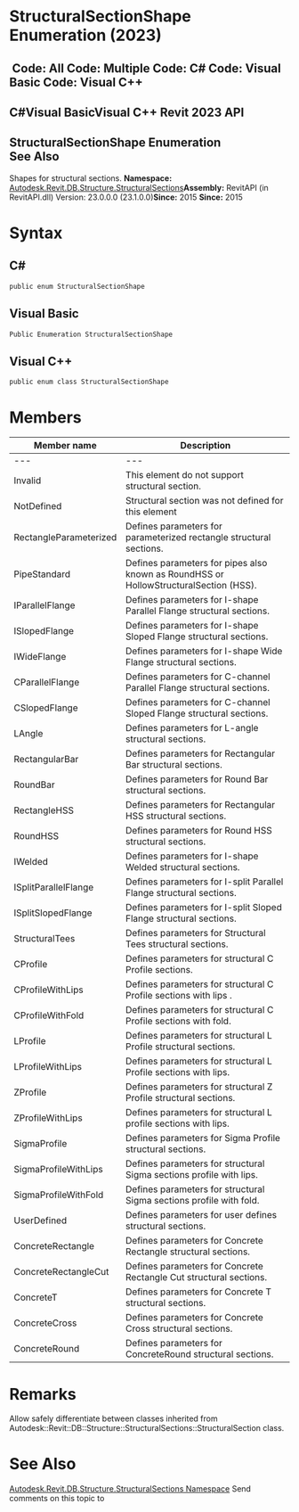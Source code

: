# StructuralSectionShape Enumeration (2023)

﻿
 Code: All Code: Multiple Code: C# Code: Visual Basic Code: Visual C++   
---  
C#Visual BasicVisual C++
Revit 2023 API  
---  
StructuralSectionShape Enumeration  
See Also  
---  
Shapes for structural sections. 
**Namespace:** [Autodesk.Revit.DB.Structure.StructuralSections](09862f38-63f6-a5f8-e560-ae775901bc92.md "Autodesk.Revit.DB.Structure.StructuralSections Namespace")**Assembly:** RevitAPI (in RevitAPI.dll) Version: 23.0.0.0 (23.1.0.0)**Since:** 2015 **Since:** 2015 
# Syntax
C#  
---  
```text
public enum StructuralSectionShape
```
  
Visual Basic  
---  
```text
Public Enumeration StructuralSectionShape
```
  
Visual C++  
---  
```text
public enum class StructuralSectionShape
```
  
# Members
| Member name | Description |
| --- | --- |
| --- | --- |
| Invalid | This element do not support structural section. |
| NotDefined | Structural section was not defined for this element |
| RectangleParameterized | Defines parameters for parameterized rectangle structural sections. |
| PipeStandard | Defines parameters for pipes also known as RoundHSS or HollowStructuralSection (HSS). |
| IParallelFlange | Defines parameters for I-shape Parallel Flange structural sections. |
| ISlopedFlange | Defines parameters for I-shape Sloped Flange structural sections. |
| IWideFlange | Defines parameters for I-shape Wide Flange structural sections. |
| CParallelFlange | Defines parameters for C-channel Parallel Flange structural sections. |
| CSlopedFlange | Defines parameters for C-channel Sloped Flange structural sections. |
| LAngle | Defines parameters for L-angle structural sections. |
| RectangularBar | Defines parameters for Rectangular Bar structural sections. |
| RoundBar | Defines parameters for Round Bar structural sections. |
| RectangleHSS | Defines parameters for Rectangular HSS structural sections. |
| RoundHSS | Defines parameters for Round HSS structural sections. |
| IWelded | Defines parameters for I-shape Welded structural sections. |
| ISplitParallelFlange | Defines parameters for I-split Parallel Flange structural sections. |
| ISplitSlopedFlange | Defines parameters for I-split Sloped Flange structural sections. |
| StructuralTees | Defines parameters for Structural Tees structural sections. |
| CProfile | Defines parameters for structural C Profile sections. |
| CProfileWithLips | Defines parameters for structural C Profile sections with lips . |
| CProfileWithFold | Defines parameters for structural C Profile sections with fold. |
| LProfile | Defines parameters for structural L Profile structural sections. |
| LProfileWithLips | Defines parameters for structural L Profile sections with lips. |
| ZProfile | Defines parameters for structural Z Profile structural sections. |
| ZProfileWithLips | Defines parameters for structural L profile sections with lips. |
| SigmaProfile | Defines parameters for Sigma Profile structural sections. |
| SigmaProfileWithLips | Defines parameters for structural Sigma sections profile with lips. |
| SigmaProfileWithFold | Defines parameters for structural Sigma sections profile with fold. |
| UserDefined | Defines parameters for user defines structural sections. |
| ConcreteRectangle | Defines parameters for Concrete Rectangle structural sections. |
| ConcreteRectangleCut | Defines parameters for Concrete Rectangle Cut structural sections. |
| ConcreteT | Defines parameters for Concrete T structural sections. |
| ConcreteCross | Defines parameters for Concrete Cross structural sections. |
| ConcreteRound | Defines parameters for ConcreteRound structural sections. |

# Remarks
Allow safely differentiate between classes inherited from Autodesk::Revit::DB::Structure::StructuralSections::StructuralSection class. 
# See Also
[Autodesk.Revit.DB.Structure.StructuralSections Namespace](09862f38-63f6-a5f8-e560-ae775901bc92.md "Autodesk.Revit.DB.Structure.StructuralSections Namespace")
Send comments on this topic to 